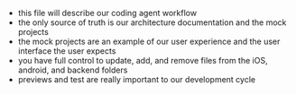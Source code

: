 - this file will describe our coding agent workflow
- the only source of truth is our architecture documentation and the mock projects
- the mock projects are an example of our user experience and the user interface the user expects
- you have full control to update, add, and remove files from the iOS, android, and backend folders
- previews and test are really important to our development cycle